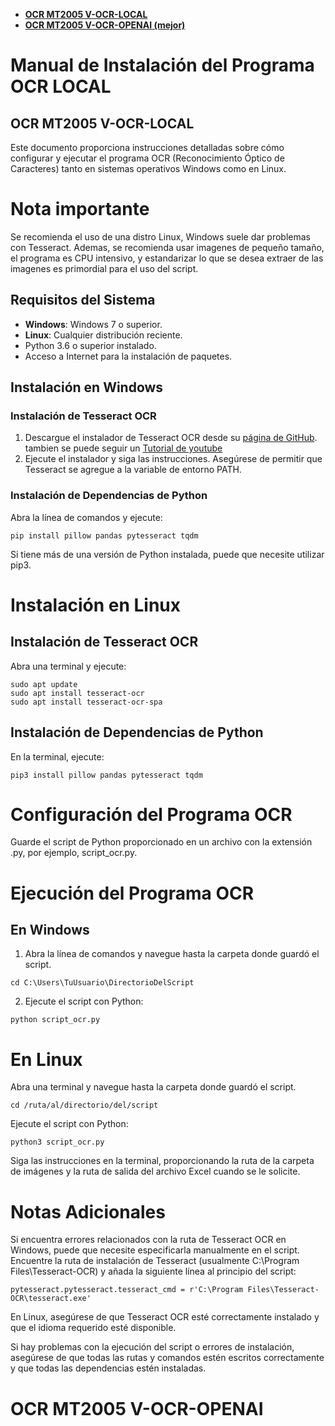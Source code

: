 - **[OCR MT2005 V-OCR-LOCAL](#ocr-mt2005-v-ocr-local)**
- **[OCR MT2005 V-OCR-OPENAI (mejor)](#ocr-mt2005-v-ocr-openai)**
# Manual de Instalación del Programa OCR LOCAL
## OCR MT2005 V-OCR-LOCAL
Este documento proporciona instrucciones detalladas sobre cómo configurar y ejecutar el programa OCR (Reconocimiento Óptico de Caracteres) tanto en sistemas operativos Windows como en Linux. 
# Nota importante
Se recomienda el uso de una distro Linux, Windows suele dar problemas con Tesseract. Ademas, se recomienda usar imagenes de pequeño tamaño, el programa es CPU intensivo, y estandarizar lo que se desea extraer de las imagenes es primordial para el uso del script.

## Requisitos del Sistema

- **Windows**: Windows 7 o superior.
- **Linux**: Cualquier distribución reciente.
- Python 3.6 o superior instalado.
- Acceso a Internet para la instalación de paquetes.

## Instalación en Windows

### Instalación de Tesseract OCR

1. Descargue el instalador de Tesseract OCR desde su [página de GitHub](https://github.com/tesseract-ocr/tesseract/releases). tambien se puede seguir un [Tutorial de youtube](https://www.youtube.com/watch?v=DG5D8A3zi4o)
2. Ejecute el instalador y siga las instrucciones. Asegúrese de permitir que Tesseract se agregue a la variable de entorno PATH.

### Instalación de Dependencias de Python

Abra la línea de comandos y ejecute:

```shell
pip install pillow pandas pytesseract tqdm
```
Si tiene más de una versión de Python instalada, puede que necesite utilizar pip3.

# Instalación en Linux
## Instalación de Tesseract OCR
Abra una terminal y ejecute:
```shell
sudo apt update
sudo apt install tesseract-ocr
sudo apt install tesseract-ocr-spa
```
## Instalación de Dependencias de Python
En la terminal, ejecute:
```shell
pip3 install pillow pandas pytesseract tqdm
```
# Configuración del Programa OCR
Guarde el script de Python proporcionado en un archivo con la extensión .py, por ejemplo, script_ocr.py.

# Ejecución del Programa OCR
## En Windows
1. Abra la línea de comandos y navegue hasta la carpeta donde guardó el script.
```shell
cd C:\Users\TuUsuario\DirectorioDelScript
```
2. Ejecute el script con Python:
```shell
python script_ocr.py
```
# En Linux
Abra una terminal y navegue hasta la carpeta donde guardó el script.
```shell
cd /ruta/al/directorio/del/script
```
Ejecute el script con Python:
```shell
python3 script_ocr.py
```
Siga las instrucciones en la terminal, proporcionando la ruta de la carpeta de imágenes y la ruta de salida del archivo Excel cuando se le solicite.

# Notas Adicionales
Si encuentra errores relacionados con la ruta de Tesseract OCR en Windows, puede que necesite especificarla manualmente en el script. Encuentre la ruta de instalación de Tesseract (usualmente C:\Program Files\Tesseract-OCR) y añada la siguiente línea al principio del script:
```shell
pytesseract.pytesseract.tesseract_cmd = r'C:\Program Files\Tesseract-OCR\tesseract.exe'
```
En Linux, asegúrese de que Tesseract OCR esté correctamente instalado y que el idioma requerido esté disponible.

Si hay problemas con la ejecución del script o errores de instalación, asegúrese de que todas las rutas y comandos estén escritos correctamente y que todas las dependencias estén instaladas.

# OCR MT2005 V-OCR-OPENAI
